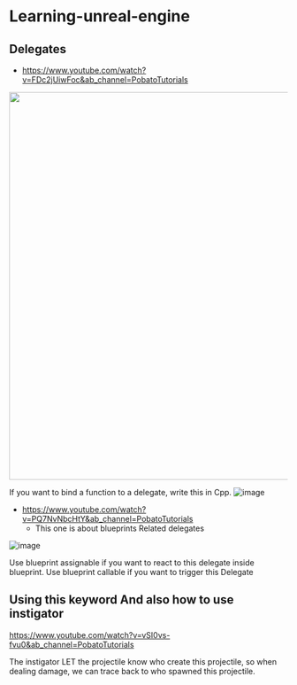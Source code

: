 # Learning-unreal-engine
## Delegates

- https://www.youtube.com/watch?v=FDc2jUiwFoc&ab_channel=PobatoTutorials
<img src="https://github.com/user-attachments/assets/afccbbef-ed14-446e-81f0-2b4010f1b418" width="700" >

If you want to bind a function to a delegate, write this in Cpp.
![image](https://github.com/user-attachments/assets/f1989b72-2d25-4e73-a9ce-964e1d2c441c)


- https://www.youtube.com/watch?v=PQ7NvNbcHtY&ab_channel=PobatoTutorials
  - This one is about blueprints Related delegates
 
![image](https://github.com/user-attachments/assets/45347113-3af3-436e-b963-163ad72129b1)

Use blueprint assignable if you want to react to this delegate inside blueprint.
Use blueprint callable if you want to trigger this Delegate

## Using this keyword And also how to use instigator
https://www.youtube.com/watch?v=vSI0vs-fvu0&ab_channel=PobatoTutorials

The instigator LET the projectile know who create this projectile, so when dealing damage, we can trace back to who spawned this projectile.


